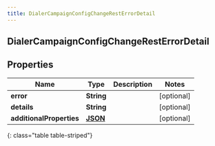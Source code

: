 ```yaml
---
title: DialerCampaignConfigChangeRestErrorDetail
---
```

## DialerCampaignConfigChangeRestErrorDetail

## Properties

|Name | Type | Description | Notes|
|------------ | ------------- | ------------- | -------------|
| **error** | **String** |  | [optional] |
| **details** | **String** |  | [optional] |
| **additionalProperties** | [**JSON**](JSON.html) |  | [optional] |
{: class="table table-striped"}


